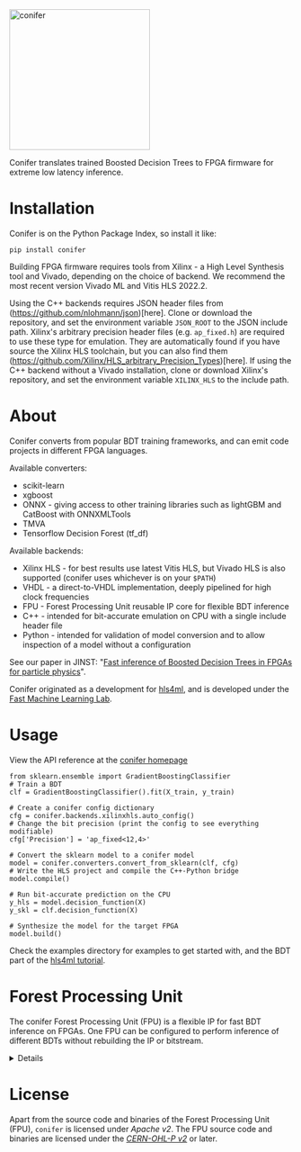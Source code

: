 <img src="https://github.com/thesps/conifer/raw/master/conifer_v1.png" width="250" alt="conifer">

Conifer translates trained Boosted Decision Trees to FPGA firmware for extreme low latency inference. 

# Installation
Conifer is on the Python Package Index, so install it like:
```
pip install conifer
```

Building FPGA firmware requires tools from Xilinx - a High Level Synthesis tool and Vivado, depending on the choice of backend. We recommend the most recent version Vivado ML and Vitis HLS 2022.2.

Using the C++ backends requires JSON header files from (https://github.com/nlohmann/json)[here]. Clone or download the repository, and set the environment variable `JSON_ROOT` to the JSON include path. Xilinx's arbitrary precision header files (e.g. `ap_fixed.h`) are required to use these type for emulation. They are automatically found if you have source the Xilinx HLS toolchain, but you can also find them (https://github.com/Xilinx/HLS_arbitrary_Precision_Types)[here]. If using the C++ backend without a Vivado installation, clone or download Xilinx's repository, and set the environment variable `XILINX_HLS` to the include path.

# About
Conifer converts from popular BDT training frameworks, and can emit code projects in different FPGA languages.


Available converters:
- scikit-learn
- xgboost
- ONNX - giving access to other training libraries such as lightGBM and CatBoost with ONNXMLTools
- TMVA
- Tensorflow Decision Forest (tf_df)

Available backends:
- Xilinx HLS - for best results use latest Vitis HLS, but Vivado HLS is also supported (conifer uses whichever is on your `$PATH`)
- VHDL - a direct-to-VHDL implementation, deeply pipelined for high clock frequencies
- FPU - Forest Processing Unit reusable IP core for flexible BDT inference
- C++ - intended for bit-accurate emulation on CPU with a single include header file
- Python - intended for validation of model conversion and to allow inspection of a model without a configuration

See our paper in JINST: "[Fast inference of Boosted Decision Trees in FPGAs for particle physics](https://iopscience.iop.org/article/10.1088/1748-0221/15/05/P05026)".

Conifer originated as a development for [hls4ml](https://fastmachinelearning.org/hls4ml/), and is developed under the [Fast Machine Learning Lab](https://fastmachinelearning.org/).

# Usage

View the API reference at the [conifer homepage](https://ssummers.web.cern.ch/conifer/)

```
from sklearn.ensemble import GradientBoostingClassifier
# Train a BDT
clf = GradientBoostingClassifier().fit(X_train, y_train)

# Create a conifer config dictionary
cfg = conifer.backends.xilinxhls.auto_config()
# Change the bit precision (print the config to see everything modifiable)
cfg['Precision'] = 'ap_fixed<12,4>' 

# Convert the sklearn model to a conifer model
model = conifer.converters.convert_from_sklearn(clf, cfg)
# Write the HLS project and compile the C++-Python bridge                      
model.compile()

# Run bit-accurate prediction on the CPU
y_hls = model.decision_function(X)
y_skl = clf.decision_function(X)

# Synthesize the model for the target FPGA
model.build()
```

Check the examples directory for examples to get started with, and the BDT part of the [hls4ml tutorial](https://github.com/fastmachinelearning/hls4ml-tutorial).

# Forest Processing Unit
The conifer Forest Processing Unit (FPU) is a flexible IP for fast BDT inference on FPGAs. One FPU can be configured to perform inference of different BDTs without rebuilding the IP or bitstream.

<details>

    <summary>More information</summary>

FPUs comprise multiple Tree Engines (TEs) that operate in parallel. Each TE navigates a Decision Tree from root to leaf and outputs the leaf score. A summing network then combines the class scores to make the BDT prediction. TEs are programmed by the conifer compiler, allowing you to map different BDTs - for example with different numbers of nodes and maximum tree depth - onto the same FPU.

## Downloading the FPU
Premade binaries for select boards are available for [download here](https://ssummers.web.cern.ch/ssummers/conifer/). Navigate to the conifer version, board and configuration and download the bitfile.

## Building the FPU
If you would like to build the FPU yourself, for example if you need a custom configuration or to target a different board, you can use the `FPUBuilder`s in `conifer.backends.fpu`. Check the `build_fpu.py` example for ideas. You can change the number of tree engines, the number of nodes per engine, as well as the bitwidth allocated to each variable. All of this configuration is carried out through a configuration dictionary.

## Running the FPU
The conifer `fpu` backend maps your trained BDT onto a specific FPU configuration, and provides the driver to interact with the FPU - to load (and read) a BDT, and to perform inference.

For a pynq-z2 board the first step is to copy the `fpu_driver.py` and bitstream to the pynq-z2 SD card, then load it like this:

```
from fpu_driver import ZynqDriver
fpu = ZynqDriver('fpu.bit')
```

The FPU stores the configuration settings it was built with, which we can query like this:
```
print(fpu.get_info())
```

```
# model = json.load(open('prj_fpu_.../nodes.json'))
# fpu.load(model['nodes'], model['scales'])
# X = np.zeros(16, dtype='int32')
# fpu.predict(X)
```


</details>

# License
Apart from the source code and binaries of the Forest Processing Unit (FPU), `conifer` is licensed under *Apache v2*. The FPU source code and binaries are licensed under the [*CERN-OHL-P v2*](https://cern.ch/cern-ohl) or later.